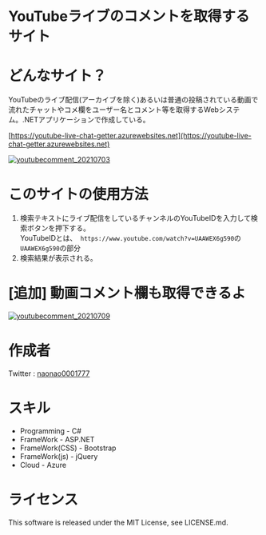# YouTubeライブのコメントを取得するサイト

# どんなサイト？
YouTubeのライブ配信(アーカイブを除く)あるいは普通の投稿されている動画で流れたチャットやコメ欄をユーザー名とコメント等を取得するWebシステム。.NETアプリケーションで作成している。

[https://youtube-live-chat-getter.azurewebsites.net](https://youtube-live-chat-getter.azurewebsites.net)

[![youtubecomment_20210703](https://user-images.githubusercontent.com/46675984/124333733-13650480-dbd0-11eb-8a29-b30718afd31f.gif)](https://youtube-live-chat-getter.azurewebsites.net/)

# このサイトの使用方法
1. 検索テキストにライブ配信をしているチャンネルのYouTubeIDを入力して検索ボタンを押下する。  
YouTubeIDとは、` https://www.youtube.com/watch?v=UAAWEX6g590`の`UAAWEX6g590`の部分  
1. 検索結果が表示される。

# [追加] 動画コメント欄も取得できるよ
[![youtubecomment_20210709](https://user-images.githubusercontent.com/46675984/124998309-26238180-e087-11eb-9e1f-a0a37da2767c.gif)](https://youtube-live-chat-getter.azurewebsites.net/)

# 作成者
Twitter : [naonao0001777](https://twitter.com/salty_special)

# スキル
* Programming - C#
* FrameWork - ASP.NET
* FrameWork(CSS) - Bootstrap
* FrameWork(js) - jQuery
* Cloud - Azure

# ライセンス
This software is released under the MIT License, see LICENSE.md.
